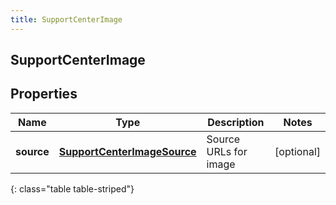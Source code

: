 ```yaml
---
title: SupportCenterImage
---
```

## SupportCenterImage


## Properties

| Name | Type | Description | Notes |
| ------------ | ------------- | ------------- | ------------- |
| **source** | <!----><!---->[**SupportCenterImageSource**](SupportCenterImageSource.html)<!----> | Source URLs for image |  [optional] |
{: class="table table-striped"}



